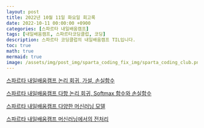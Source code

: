 ```yaml
---
layout: post
title: 2022년 10월 11일 화요일 회고록
date: 2022-10-11 00:00:00 +0900
categories: [스파르타 내일배움캠프]
tags: [내일배움캠프, 스파르타코딩클럽, 코딩]
description: 스파르타 코딩클럽의 내일배움캠프 TIL입니다.
toc: true
math: true
mermaid: true
image: /assets/img/post_img/sparta_coding_fix_img/sparta_coding_club.png
---
```

[스파르타 내일배움캠프 논리 회귀, 가설, 손실함수](https://hana98.tistory.com/110?category=1006883)

[스파르타 내일배움캠프 다항 논리 회귀, Softmax 함수와 손실함수](https://hana98.tistory.com/111?category=1006883 )

[스파르타 내일배움캠프 다양한 머신러닝 모델](https://hana98.tistory.com/112?category=1006883 )

[스파르타 내일배움캠프 머신러닝에서의 전처리](https://hana98.tistory.com/113?category=1006883)